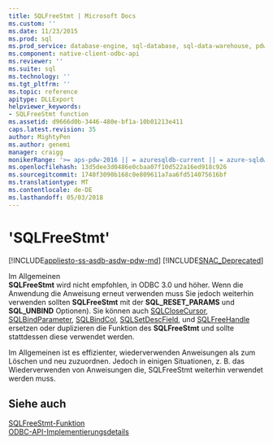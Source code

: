 ```yaml
---
title: SQLFreeStmt | Microsoft Docs
ms.custom: ''
ms.date: 11/23/2015
ms.prod: sql
ms.prod_service: database-engine, sql-database, sql-data-warehouse, pdw
ms.component: native-client-odbc-api
ms.reviewer: ''
ms.suite: sql
ms.technology: ''
ms.tgt_pltfrm: ''
ms.topic: reference
apitype: DLLExport
helpviewer_keywords:
- SQLFreeStmt function
ms.assetid: d9666d0b-3446-480e-bf1a-10b01213e411
caps.latest.revision: 35
author: MightyPen
ms.author: genemi
manager: craigg
monikerRange: '>= aps-pdw-2016 || = azuresqldb-current || = azure-sqldw-latest || >= sql-server-2016 || = sqlallproducts-allversions'
ms.openlocfilehash: 13d5dee3d0486e0cbaa07f10d522a16ed918c926
ms.sourcegitcommit: 1740f3090b168c0e809611a7aa6fd514075616bf
ms.translationtype: MT
ms.contentlocale: de-DE
ms.lasthandoff: 05/03/2018
---
```

# <a name="sqlfreestmt"></a>'SQLFreeStmt'
[!INCLUDE[appliesto-ss-asdb-asdw-pdw-md](../../includes/appliesto-ss-asdb-asdw-pdw-md.md)]
[!INCLUDE[SNAC_Deprecated](../../includes/snac-deprecated.md)]

  Im Allgemeinen   
      **SQLFreeStmt** wird nicht empfohlen, in ODBC 3.0 und höher. Wenn die Anwendung die Anweisung erneut verwenden muss Sie jedoch weiterhin verwenden sollten **SQLFreeStmt** mit der **SQL_RESET_PARAMS** und **SQL_UNBIND** Optionen). Sie können auch [SQLCloseCursor](../../relational-databases/native-client-odbc-api/sqlclosecursor.md), [SQLBindParameter](../../relational-databases/native-client-odbc-api/sqlbindparameter.md), [SQLBindCol](../../relational-databases/native-client-odbc-api/sqlbindcol.md), [SQLSetDescField](../../relational-databases/native-client-odbc-api/sqlsetdescfield.md), und [ SQLFreeHandle](../../relational-databases/native-client-odbc-api/sqlfreehandle.md) ersetzen oder duplizieren die Funktion des **SQLFreeStmt** und sollte stattdessen diese verwendet werden.  
  
 Im Allgemeinen ist es effizienter, wiederverwenden Anweisungen als zum Löschen und neu zuzuordnen. Jedoch in einigen Situationen, z. B. das Wiederverwenden von Anweisungen die, SQLFreeStmt weiterhin verwendet werden muss.  
  
## <a name="see-also"></a>Siehe auch  
 [SQLFreeStmt-Funktion](http://go.microsoft.com/fwlink/?LinkId=59346)   
 [ODBC-API-Implementierungsdetails](../../relational-databases/native-client-odbc-api/odbc-api-implementation-details.md)  
  
  
